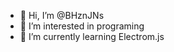 - 👋 Hi, I’m @BHznJNs
- 👀 I’m interested in programing
- 🌱 I’m currently learning Electrom.js

<!---
BHznJNs/BHznJNs is a ✨ special ✨ repository because its `README.md` (this file) appears on your GitHub profile.
You can click the Preview link to take a look at your changes.
--->
